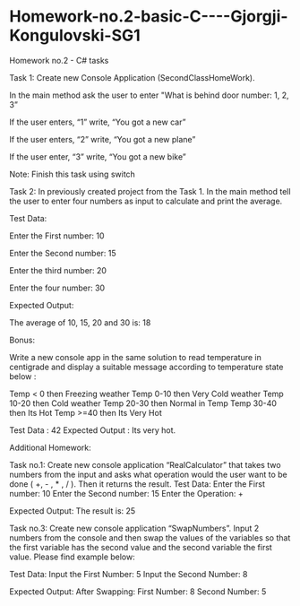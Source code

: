 # Homework-no.2-basic-C----Gjorgji-Kongulovski-SG1
Homework no.2 - C# tasks

Task 1: 
Create new Console Application (SecondClassHomeWork). 

In the main method ask the user to enter "What is behind door number: 1, 2, 3” 

If the user enters, “1” write, “You got a new car” 

If the user enters, “2” write, “You got a new plane” 

If the user enter, “3” write, “You got a new bike” 

Note: Finish this task using switch 

Task 2:
In previously created project from the Task 1.
In the main method tell the user to enter four numbers as input to calculate and print the average.  

Test Data: 

Enter the First number: 10  

Enter the Second number: 15  

Enter the third number: 20  

Enter the four number: 30  

Expected Output: 

The average of 10, 15, 20 and 30 is: 18 

Bonus:

Write a new console app in the same solution to read temperature in centigrade and display a suitable message according to temperature state below :

Temp < 0 then Freezing weather 
Temp 0-10 then Very Cold weather
Temp 10-20 then Cold weather
Temp 20-30 then Normal in Temp 
Temp 30-40 then Its Hot 
Temp >=40 then Its Very Hot 

Test Data : 
42 
Expected Output :
Its very hot.

Additional Homework:

Task no.1:
Create new console application “RealCalculator” that takes two numbers from the input and asks what operation would the user want to be done ( +, - , * , / ). Then it returns the result.
Test Data:
Enter the First number: 10
Enter the Second number: 15
Enter the Operation: +
 
Expected Output:
The result is: 25

Task no.3:
Create new console application “SwapNumbers”. Input 2 numbers from the console and then swap the values of the variables so that the first variable has the second value and the second variable the first value.
Please find example below:


 
Test Data:
Input the First Number: 5
Input the Second Number: 8
 
Expected Output:
After Swapping:
First Number: 8
Second Number: 5








